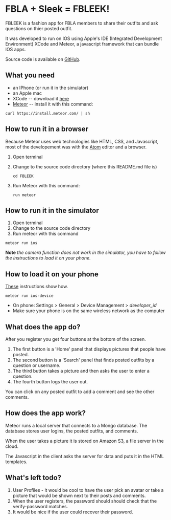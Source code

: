 # FBLA + Sleek = FBLEEK!

FBLEEK is a fashion app for FBLA members to share their outfits and ask questions on thier posted outfit.

It was developed to run on IOS using Apple's IDE (Integrated Development Environment) XCode and Meteor, a javascript framework that can bundle IOS apps.

Source code is available on [GitHub](https://github.com/gbatey/fbleek).

## What you need

* an IPhone (or run it in the simulator)
* an Apple mac
* XCode -- download it [here](https://developer.apple.com/xcode/download/)
* [Meteor](https://www.meteor.com) -- install it with this command:

```
curl https://install.meteor.com/ | sh
```

## How to run it in a browser

Because Meteor uses web technologies like HTML, CSS, and Javascript, most of the developement was with the [Atom](https://atom.io/) editor and a browser.

1. Open terminal
2. Change to the source code directory (where this README.md file is)

    ```
    cd FBLEEK
    ```
   
3. Run Meteor with this command:

    ```
    run meteor
    ```

## How to run it in the simulator

1. Open terminal
2. Change to the source code directory
3. Run meteor with this command

```
meteor run ios
```

**Note** _the camera function does not work in the simulator, you have to follow the instructions to load it on your phone._

## How to load it on your phone

[These](https://github.com/meteor/meteor/wiki/How-to-run-your-app-on-an-iOS-device) instructions show how.

```
meteor run ios-device
```
* On phone: Settings > General > Device Management > *developer_id*
* Make sure your phone is on the same wireless network as the computer 

## What does the app do?

After you register you get four buttons at the bottom of the screen.

1. The first button is a 'Home' panel that displays pictures that people have posted.
2. The second button is a 'Search' panel that finds posted outfits by a question or username.
3. The third button takes a picture and then asks the user to enter a question.
4. The fourth button logs the user out.

You can click on any posted outfit to add a comment and see the other comments.

## How does the app work?

Meteor runs a local server that connects to a Mongo database. The database stores user logins, the posted outfits, and comments.

When the user takes a picture it is stored on Amazon S3, a file server in the cloud.

The Javascript in the client asks the server for data and puts it in the HTML templates.

## What's left todo?

1. User Profiles - it would be cool to have the user pick an avatar or take a picture that would be shown next to their posts and comments.
2. When the user registers, the password should should check that the verify-password matches.
3. It would be nice if the user could recover their password.